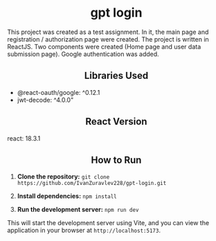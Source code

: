 # <div align="center">gpt login</div>
This project was created as a test assignment. In it, the main page and registration / authorization page were created. The project is written in ReactJS. Two components were created (Home page and user data submission page). Google authentication was added.

## <div align="center">Libraries Used</div>

- @react-oauth/google: ^0.12.1
- jwt-decode: ^4.0.0"

## <div align="center">React Version</div>

react: 18.3.1

## <div align="center">How to Run</div>

1. **Clone the repository:** `git clone https://github.com/IvanZuravlev228/gpt-login.git`
  
2. **Install dependencies:** `npm install`

3. **Run the development server:** `npm run dev`

This will start the development server using Vite, and you can view the application in your browser at `http://localhost:5173`.

